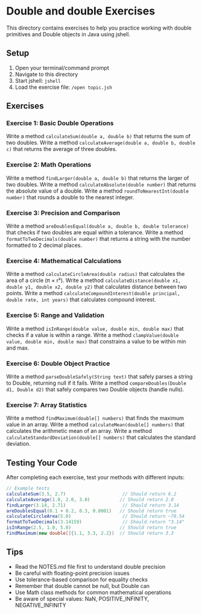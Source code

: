 # Double and double Exercises

This directory contains exercises to help you practice working with double primitives and Double objects in Java using jshell.

## Setup
1. Open your terminal/command prompt
2. Navigate to this directory
3. Start jshell: `jshell`
4. Load the exercise file: `/open topic.jsh`

## Exercises

### Exercise 1: Basic Double Operations
Write a method `calculateSum(double a, double b)` that returns the sum of two doubles.
Write a method `calculateAverage(double a, double b, double c)` that returns the average of three doubles.

### Exercise 2: Math Operations
Write a method `findLarger(double a, double b)` that returns the larger of two doubles.
Write a method `calculateAbsolute(double number)` that returns the absolute value of a double.
Write a method `roundToNearestInt(double number)` that rounds a double to the nearest integer.

### Exercise 3: Precision and Comparison
Write a method `areDoublesEqual(double a, double b, double tolerance)` that checks if two doubles are equal within a tolerance.
Write a method `formatToTwoDecimals(double number)` that returns a string with the number formatted to 2 decimal places.

### Exercise 4: Mathematical Calculations
Write a method `calculateCircleArea(double radius)` that calculates the area of a circle (π × r²).
Write a method `calculateDistance(double x1, double y1, double x2, double y2)` that calculates distance between two points.
Write a method `calculateCompoundInterest(double principal, double rate, int years)` that calculates compound interest.

### Exercise 5: Range and Validation
Write a method `isInRange(double value, double min, double max)` that checks if a value is within a range.
Write a method `clampValue(double value, double min, double max)` that constrains a value to be within min and max.

### Exercise 6: Double Object Practice
Write a method `parseDoubleSafely(String text)` that safely parses a string to Double, returning null if it fails.
Write a method `compareDoubles(Double d1, Double d2)` that safely compares two Double objects (handle nulls).

### Exercise 7: Array Statistics
Write a method `findMaximum(double[] numbers)` that finds the maximum value in an array.
Write a method `calculateMean(double[] numbers)` that calculates the arithmetic mean of an array.
Write a method `calculateStandardDeviation(double[] numbers)` that calculates the standard deviation.

## Testing Your Code
After completing each exercise, test your methods with different inputs:

```java
// Example tests
calculateSum(3.5, 2.7)                     // Should return 6.2
calculateAverage(1.0, 2.0, 3.0)           // Should return 2.0
findLarger(3.14, 2.71)                     // Should return 3.14
areDoublesEqual(0.1 + 0.2, 0.3, 0.0001)   // Should return true
calculateCircleArea(5.0)                   // Should return ~78.54
formatToTwoDecimals(3.14159)               // Should return "3.14"
isInRange(2.5, 1.0, 5.0)                  // Should return true
findMaximum(new double[]{1.1, 3.3, 2.2})  // Should return 3.3
```

## Tips
- Read the NOTES.md file first to understand double precision
- Be careful with floating-point precision issues
- Use tolerance-based comparison for equality checks
- Remember that double cannot be null, but Double can
- Use Math class methods for common mathematical operations
- Be aware of special values: NaN, POSITIVE_INFINITY, NEGATIVE_INFINITY
